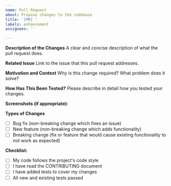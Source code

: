 ```yaml
---
name: Pull Request
about: Propose changes to the codebase
title: '[PR] '
labels: enhancement
assignees: ''

---
```

**Description of the Changes**
A clear and concise description of what the pull request does.

**Related Issue**
Link to the issue that this pull request addresses.

**Motivation and Context**
Why is this change required? What problem does it solve?

**How Has This Been Tested?**
Please describe in detail how you tested your changes.

**Screenshots (if appropriate):**

**Types of Changes**
- [ ] Bug fix (non-breaking change which fixes an issue)
- [ ] New feature (non-breaking change which adds functionality)
- [ ] Breaking change (fix or feature that would cause existing functionality to not work as expected)

**Checklist:**
- [ ] My code follows the project's code style
- [ ] I have read the CONTRIBUTING document
- [ ] I have added tests to cover my changes
- [ ] All new and existing tests passed

